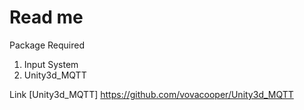 # Read me

Package Required
1. Input System
2. Unity3d_MQTT

Link
[Unity3d_MQTT] https://github.com/vovacooper/Unity3d_MQTT
